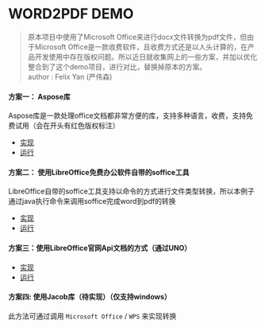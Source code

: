# WORD2PDF DEMO
> 原本项目中使用了Microsoft Office来进行docx文件转换为pdf文件，但由于Microsoft Office是一款收费软件，且收费方式还是以人头计算的，在产品开发使用中存在版权问题。所以近日就收集网上的一些方案，并加以优化整合到了这个demo项目，进行对比，替换掉原本的方案。    
  author : Felix Yan (严伟森)  

#### 方案一： Aspose库
Aspose库是一款处理office文档都非常方便的库，支持多种语言，收费，支持免费试用（会在开头有红色版权标注）

- [实现](https://github.com/yws179/word2pdf-demo/blob/master/src/main/java/com/yws/demo/word2pdf/impl/AsposeWordServiceImpl.java)
- [运行](https://github.com/yws179/word2pdf-demo/blob/master/src/test/java/com/yws/demo/word2pdf/WordServiceTests.java)

#### 方案二： 使用LibreOffice免费办公软件自带的soffice工具
LibreOffice自带的soffice工具支持以命令的方式进行文件类型转换，所以本例子通过java执行命令来调用soffice完成word到pdf的转换

- [实现](https://github.com/yws179/word2pdf-demo/blob/master/src/main/java/com/yws/demo/word2pdf/impl/LibreOfficeCommandWordServiceImpl.java)
- [运行](https://github.com/yws179/word2pdf-demo/blob/master/src/test/java/com/yws/demo/word2pdf/WordServiceTests.java)

#### 方案三：使用LibreOffice官网Api文档的方式（通过UNO）

- [实现](https://github.com/yws179/word2pdf-demo/blob/master/src/main/java/com/yws/demo/word2pdf/impl/LibreOfficeUnoWordServiceImpl.java)
- [运行](https://github.com/yws179/word2pdf-demo/blob/master/src/test/java/com/yws/demo/word2pdf/WordServiceTests.java)

#### 方案四: 使用Jacob库（待实现）（仅支持windows）
此方法可通过调用 `Microsoft Office` / `WPS` 来实现转换
